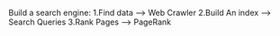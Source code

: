 Build a search engine:
1.Find data --> Web Crawler
2.Build An index --> Search Queries
3.Rank Pages --> PageRank
